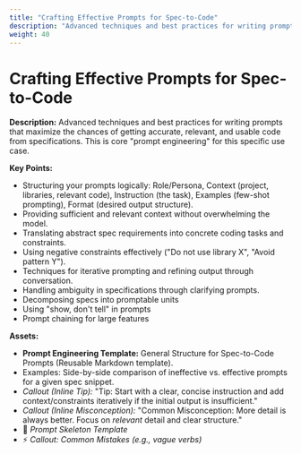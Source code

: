 ```yaml
---
title: "Crafting Effective Prompts for Spec-to-Code"
description: "Advanced techniques and best practices for writing prompts that maximize the chances of getting accurate, relevant, and usable code from specifications. This is core 'prompt engineering' for this specific use case."
weight: 40
---
```


# Crafting Effective Prompts for Spec-to-Code

**Description:** Advanced techniques and best practices for writing prompts that maximize the chances of getting accurate, relevant, and usable code from specifications. This is core "prompt engineering" for this specific use case.

**Key Points:**  
  * Structuring your prompts logically: Role/Persona, Context (project, libraries, relevant code), Instruction (the task), Examples (few-shot prompting), Format (desired output structure).  
  * Providing sufficient and relevant context without overwhelming the model.  
  * Translating abstract spec requirements into concrete coding tasks and constraints.  
  * Using negative constraints effectively ("Do not use library X", "Avoid pattern Y").  
  * Techniques for iterative prompting and refining output through conversation.  
  * Handling ambiguity in specifications through clarifying prompts.  
  * Decomposing specs into promptable units
  * Using "show, don't tell" in prompts
  * Prompt chaining for large features

**Assets:**  
  * **Prompt Engineering Template:** General Structure for Spec-to-Code Prompts (Reusable Markdown template).  
  * Examples: Side-by-side comparison of ineffective vs. effective prompts for a given spec snippet.  
  * *Callout (Inline Tip):* "Tip: Start with a clear, concise instruction and add context/constraints iteratively if the initial output is insufficient."  
  * *Callout (Inline Misconception):* "Common Misconception: More detail is always better. Focus on *relevant* detail and clear structure."
  * 📄 *Prompt Skeleton Template*
  * ⚡ *Callout: Common Mistakes (e.g., vague verbs)*
